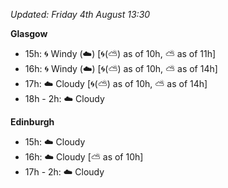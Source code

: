 *Updated: Friday 4th August 13:30*

**Glasgow**

* 15h: :cyclone: Windy (:cloud:) [:cyclone:(:partly_sunny:) as of 10h, :partly_sunny: as of 11h]
* 16h: :cyclone: Windy (:cloud:) [:cyclone:(:partly_sunny:) as of 10h, :partly_sunny: as of 14h]
* 17h: :cloud: Cloudy [:cyclone:(:partly_sunny:) as of 10h, :partly_sunny: as of 14h]
* 18h - 2h: :cloud: Cloudy

**Edinburgh**

* 15h: :cloud: Cloudy
* 16h: :cloud: Cloudy [:partly_sunny: as of 10h]
* 17h - 2h: :cloud: Cloudy
